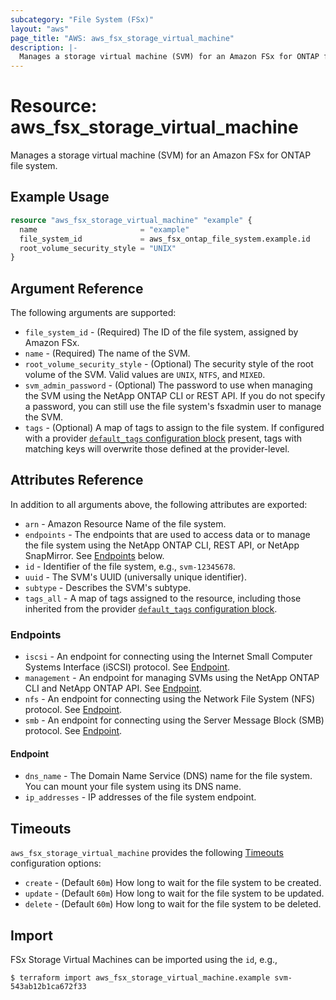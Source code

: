 ```yaml
---
subcategory: "File System (FSx)"
layout: "aws"
page_title: "AWS: aws_fsx_storage_virtual_machine"
description: |-
  Manages a storage virtual machine (SVM) for an Amazon FSx for ONTAP file system.
---
```


# Resource: aws_fsx_storage_virtual_machine

Manages a storage virtual machine (SVM) for an Amazon FSx for ONTAP file system.

## Example Usage

```terraform
resource "aws_fsx_storage_virtual_machine" "example" {
  name                       = "example"
  file_system_id             = aws_fsx_ontap_file_system.example.id
  root_volume_security_style = "UNIX"
}
```

## Argument Reference

The following arguments are supported:

* `file_system_id` - (Required) The ID of the file system, assigned by Amazon FSx.
* `name` - (Required) The name of the SVM.
* `root_volume_security_style` - (Optional) The security style of the root volume of the SVM. Valid values are `UNIX`, `NTFS`, and `MIXED`.
* `svm_admin_password` - (Optional) The password to use when managing the SVM using the NetApp ONTAP CLI or REST API. If you do not specify a password, you can still use the file system's fsxadmin user to manage the SVM.
* `tags` - (Optional) A map of tags to assign to the file system. If configured with a provider [`default_tags` configuration block](/docs/providers/aws/index.html#default_tags-configuration-block) present, tags with matching keys will overwrite those defined at the provider-level.

## Attributes Reference

In addition to all arguments above, the following attributes are exported:

* `arn` - Amazon Resource Name of the file system.
* `endpoints` - The endpoints that are used to access data or to manage the file system using the NetApp ONTAP CLI, REST API, or NetApp SnapMirror. See [Endpoints](#endpoints) below.
* `id` - Identifier of the file system, e.g., `svm-12345678`.
* `uuid` - The SVM's UUID (universally unique identifier).
* `subtype` - Describes the SVM's subtype.
* `tags_all` - A map of tags assigned to the resource, including those inherited from the provider [`default_tags` configuration block](/docs/providers/aws/index.html#default_tags-configuration-block).

### Endpoints

* `iscsi` - An endpoint for connecting using the Internet Small Computer Systems Interface (iSCSI) protocol. See [Endpoint](#endpoint).
* `management` - An endpoint for managing SVMs using the NetApp ONTAP CLI and NetApp ONTAP API. See [Endpoint](#endpoint).
* `nfs` - An endpoint for connecting using the Network File System (NFS) protocol. See [Endpoint](#endpoint).
* `smb` - An endpoint for connecting using the Server Message Block (SMB) protocol. See [Endpoint](#endpoint).

#### Endpoint

* `dns_name` - The Domain Name Service (DNS) name for the file system. You can mount your file system using its DNS name.
* `ip_addresses` - IP addresses of the file system endpoint.

## Timeouts

`aws_fsx_storage_virtual_machine` provides the following [Timeouts](https://www.terraform.io/docs/configuration/blocks/resources/syntax.html#operation-timeouts)
configuration options:

* `create` - (Default `60m`) How long to wait for the file system to be created.
* `update` - (Default `60m`) How long to wait for the file system to be updated.
* `delete` - (Default `60m`) How long to wait for the file system to be deleted.

## Import

FSx Storage Virtual Machines can be imported using the `id`, e.g.,

```
$ terraform import aws_fsx_storage_virtual_machine.example svm-543ab12b1ca672f33
```
